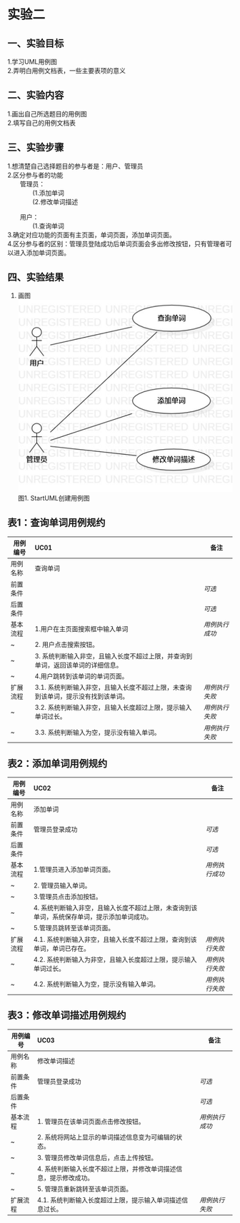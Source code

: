 # 实验二

## 一、实验目标

1.学习UML用例图  
2.弄明白用例文档表，一些主要表项的意义  

## 二、实验内容

1.画出自己所选题目的用例图  
2.填写自己的用例文档表  

## 三、实验步骤

1.想清楚自己选择题目的参与者是：用户、管理员  
2.区分参与者的功能  
&ensp;&ensp;&ensp;&ensp;管理员：    
&ensp;&ensp;&ensp;&ensp;&ensp;&ensp;&ensp;&ensp;(1.添加单词   
&ensp;&ensp;&ensp;&ensp;&ensp;&ensp;&ensp;&ensp;(2.修改单词描述

&ensp;&ensp;&ensp;&ensp;用户：  
&ensp;&ensp;&ensp;&ensp;&ensp;&ensp;&ensp;&ensp;(1.查询单词  
3.确定对应功能的页面有主页面，单词页面，添加单词页面。  
4.区分参与者的区别：管理员登陆成功后单词页面会多出修改按钮，只有管理者可以进入添加单词页面。

## 四、实验结果

1. 画图  
![UML用例图](./lab2_UseCaseDiagram.jpg)  
图1. StartUML创建用例图  
## 表1：查询单词用例规约  

用例编号  | UC01 | 备注  
-|:-|-  
用例名称  | 查询单词  |   
前置条件  |   | *可选*   
后置条件  |      | *可选*   
基本流程  | 1.用户在主页面搜索框中输入单词  |*用例执行成功*  
~| 2. 用户点击搜索按钮。  |   
~| 3. 系统判断输入非空，且输入长度不超过上限，并查询到单词，返回该单词的详细信息。  |   
~| 4.用户跳转到该单词的单词页面。  |    
扩展流程  | 3.1. 系统判断输入非空，且输入长度不超过上限，未查询到该单词，提示没有找到该单词。  |*用例执行失败*    
~| 3.2. 系统判断输入非空，且输入长度超过上限，提示输入单词过长。 |*用例执行失败*     
~| 3.3. 系统判断输入为空，提示没有输入单词。 |*用例执行失败*  


## 表2：添加单词用例规约  

用例编号  | UC02 | 备注  
-|:-|-  
用例名称  | 添加单词  |   
前置条件  |管理员登录成功  | *可选*   
后置条件  |      | *可选*   
基本流程  | 1.管理员进入添加单词页面。  |*用例执行成功*    
~| 2. 管理员输入单词。  |   
~| 3.管理员点击添加按钮。  |   
~| 4. 系统判断输入非空，且输入长度不超过上限，未查询到该单词，系统保存单词，提示添加单词成功。 |   
~| 5.管理员跳转至该单词页面。  | 
扩展流程  | 4.1. 系统判断输入非空，且输入长度不超过上限，查询到该单词，单词已存在。  |*用例执行失败*  
~| 4.2. 系统判断输入为非空，且输入长度超过上限，提示输入单词过长。 |  *用例执行失败*  
~| 4.2. 系统判断输入为空，提示没有输入单词。 |  *用例执行失败*  

## 表3：修改单词描述用例规约  

用例编号  | UC03 | 备注  
-|:-|-  
用例名称  | 修改单词描述  |   
前置条件  |管理员登录成功  | *可选*   
后置条件  |      | *可选*   
基本流程  | 1. 管理员在该单词页面点击修改按钮。  |*用例执行成功*    
~| 2. 系统将网站上显示的单词描述信息变为可编辑的状态。  |   
~| 3. 管理员修改单词信息后，点击上传按钮。  |   
~| 4. 系统判断输入长度不超过上限，并修改单词描述信息，提示修改成功。 |   
~| 5. 管理员重新跳转至该单词页面。  | 
扩展流程  | 4.1. 系统判断输入长度超过上限，提示输入单词描述信息过长。  |*用例执行失败*  

